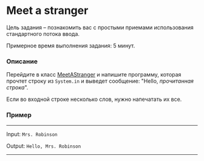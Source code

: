 # Meet a stranger

Цель задания – познакомить вас с простыми приемами использования стандартного потока ввода.

Примерное время выполнения задания: 5 минут.

### Описание
Перейдите в класс [MeetAStranger](src/main/java/com/epam/training/student_Gagik_Hovhannisyan/meetastranger/MeetAStranger.java) и напишите программу, которая прочтет строку из `System.in` и выведет сообщение: "Hello, *прочитанная строка*".

Если во входной строке несколько слов, нужно напечатать их все.

### Пример

---
Input: `Mrs. Robinson`

Output: `Hello, Mrs. Robinson`

---
